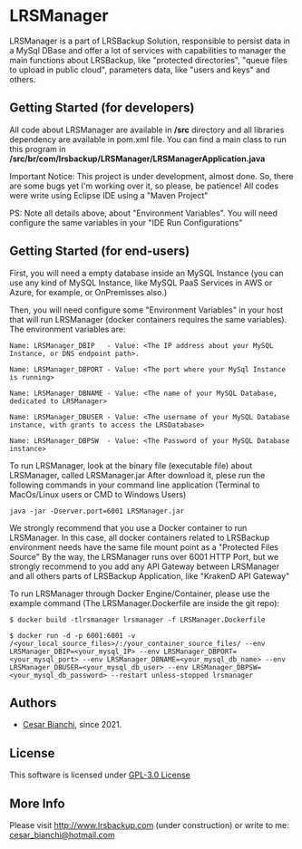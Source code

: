 # LRSManager

LRSManager is a part of LRSBackup Solution, responsible to persist data in a MySql DBase and offer a lot of services with capabilities to manager the main functions about LRSBackup, like "protected directories", "queue files to upload in public cloud", parameters data, like "users and keys" and others.

## Getting Started (for developers)
All code about LRSManager are available in **/src** directory and all libraries dependency are available in pom.xml file.
You can find a main class to run this program in **/src/br/com/lrsbackup/LRSManager/LRSManagerApplication.java**

Important Notice: This project is under development, almost done. So, there are some bugs yet   I'm working over it, so please, be patience!
All codes were write using Eclipse IDE using a "Maven Project"

PS: Note all details above, about "Environment Variables". You will need configure the same variables in your "IDE Run Configurations"

## Getting Started (for end-users)
First, you will need a empty database inside an MySQL Instance (you can use any kind of MySQL Instance, like MySQL PaaS Services in AWS or Azure, for example, or OnPremisses also.)

Then, you will need configure some "Environment Variables" in your host that will run LRSManager (docker containers requires the same variables).
The environment variables are:

```
Name: LRSManager_DBIP   - Value: <The IP address about your MySQL Instance, or DNS endpoint path>.
```
```
Name: LRSManager_DBPORT - Value: <The port where your MySql Instance is running>
```
```
Name: LRSManager_DBNAME - Value: <The name of your MySQL Database, dedicated to LRSManager> 
```
```
Name: LRSManager_DBUSER - Value: <The username of your MySQL Database instance, with grants to access the LRSDatabase>
```
```
Name: LRSManager_DBPSW  - Value: <The Password of your MySQL Database instance> 
```

To run LRSManager, look at the binary file (executable file) about LRSManager, called LRSManager.jar 
After download it, plese run the following commands in your command line application (Terminal to MacOs/Linux users or CMD to Windows Users)
```
java -jar -Dserver.port=6001 LRSManager.jar
```
We strongly recommend that you use a Docker container to run LRSManager. In this case, all docker containers related to LRSBackup environment needs have the same file mount point as a "Protected Files Source"
By the way, the LRSManager runs over 6001 HTTP Port, but we strongly recommend to you add any API Gateway between LRSManager and all others parts of LRSBackup Application, like "KrakenD API Gateway"

To run LRSManager through Docker Engine/Container, please use the example command (The LRSManager.Dockerfile are inside the git repo):
```
$ docker build -tlrsmanager lrsmanager -f LRSManager.Dockerfile 
```
```
$ docker run -d -p 6001:6001 -v /<your_local_source_files>/:/your_container_source_files/ --env LRSManager_DBIP=<your_mysql_IP> --env LRSManager_DBPORT=<your_mysql_port> --env LRSManager_DBNAME=<your_mysql_db_name> --env LRSManager_DBUSER=<your_mysql_db_user> --env LRSManager_DBPSW=<your_mysql_db_password> --restart unless-stopped lrsmanager
```

## Authors
- [Cesar Bianchi](https://www.linkedin.com/in/cesar-bianchi-9b90571b/), since 2021.

## License
 This software is licensed under [GPL-3.0 License](https://www.gnu.org/licenses/gpl-3.0.pt-br.html)   

## More Info
 Please visit http://www.lrsbackup.com (under construction) or write to me: cesar_bianchi@hotmail.com
 
 
